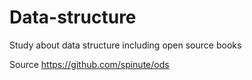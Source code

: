 # Data-structure
Study about data structure including open source books

Source
https://github.com/spinute/ods

